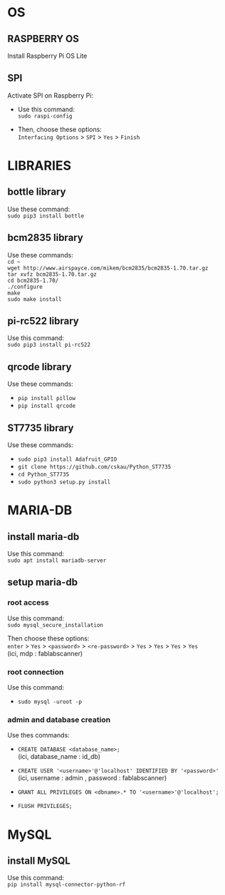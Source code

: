 # OS
## RASPBERRY OS
Install Raspberry Pi OS Lite  

## SPI
Activate SPI on Raspberry Pi:
- Use this command:  
```sudo raspi-config``` 

- Then, choose these options:  
```Interfacing Options``` > ```SPI``` > ```Yes``` > ```Finish```

# LIBRARIES
## bottle library
Use these command:  
```sudo pip3 install bottle```   

## bcm2835 library
Use these commands:  
```cd ~```  
```wget http://www.airspayce.com/mikem/bcm2835/bcm2835-1.70.tar.gz```  
```tar xvfz bcm2835-1.70.tar.gz```  
```cd bcm2835-1.70/```  
```./configure ```  
```make```  
```sudo make install```  
  
## pi-rc522 library 
Use this command:  
```sudo pip3 install pi-rc522```

## qrcode library  
Use these commands:  
- ```pip install pillow```  
- ```pip install qrcode```

## ST7735 library
Use these commands:  
- ```sudo pip3 install Adafruit_GPIO```  
- ```git clone https://github.com/cskau/Python_ST7735```  
- ```cd Python_ST7735```  
- ```sudo python3 setup.py install```  

# MARIA-DB
## install maria-db
Use this command:  
```sudo apt install mariadb-server``` 

## setup maria-db
### root access
Use this command:  
```sudo mysql_secure_installation``` 

Then choose these options:  
```enter``` > ```Yes``` > ```<password>``` > ```<re-password>``` > ```Yes``` > ```Yes``` > ```Yes``` > ```Yes```  
(ici, mdp : fablabscanner) 

### root connection
Use this command:  
- ```sudo mysql -uroot -p``` 

### admin and database creation
Use thes commands:  
- ```CREATE DATABASE <database_name>;```  
(ici, database_name : id_db)  

- ```CREATE USER '<username>'@'localhost' IDENTIFIED BY '<password>'```  
(ici, username : admin , password : fablabscanner)  

- ```GRANT ALL PRIVILEGES ON <dbname>.* TO '<username>'@'localhost';```
- ```FLUSH PRIVILEGES;```

# MySQL
## install MySQL
Use this command:  
 ```pip install mysql-connector-python-rf```  